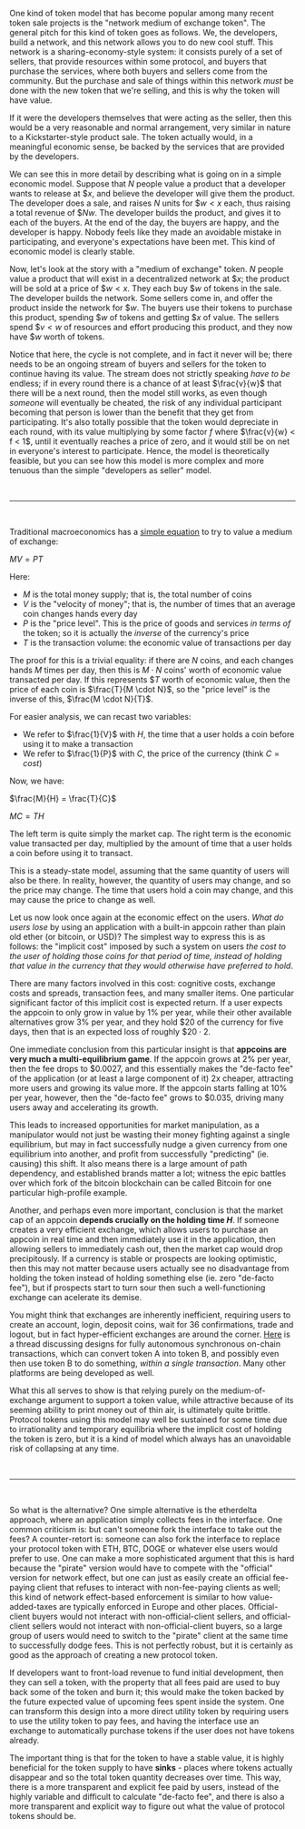 [category]: <> (General,Blockchains,Economics)
[date]: <> (2017/10/17)
[title]: <> (On Medium-of-Exchange Token Valuations)
[pandoc]: <> (--mathjax)

One kind of token model that has become popular among many recent token sale projects is the "network medium of exchange token". The general pitch for this kind of token goes as follows. We, the developers, build a network, and this network allows you to do new cool stuff. This network is a sharing-economy-style system: it consists purely of a set of sellers, that provide resources within some protocol, and buyers that purchase the services, where both buyers and sellers come from the community. But the purchase and sale of things within this network *must* be done with the new token that we're selling, and this is why the token will have value.

If it were the developers themselves that were acting as the seller, then this would be a very reasonable and normal arrangement, very similar in nature to a Kickstarter-style product sale. The token actually would, in a meaningful economic sense, be backed by the services that are provided by the developers.

We can see this in more detail by describing what is going on in a simple economic model. Suppose that $N$ people value a product that a developer wants to release at $\$x$, and believe the developer will give them the product. The developer does a sale, and raises $N$ units for $\$w < x$ each, thus raising a total revenue of $\$Nw$. The developer builds the product, and gives it to each of the buyers. At the end of the day, the buyers are happy, and the developer is happy. Nobody feels like they made an avoidable mistake in participating, and everyone's expectations have been met. This kind of economic model is clearly stable.

Now, let's look at the story with a "medium of exchange" token. $N$ people value a product that will exist in a decentralized network at $\$x$; the product will be sold at a price of $\$w < x$. They each buy $\$w$ of tokens in the sale. The developer builds the network. Some sellers come in, and offer the product inside the network for $\$w$. The buyers use their tokens to purchase this product, spending $\$w$ of tokens and getting $\$x$ of value. The sellers spend $\$v < w$ of resources and effort producing this product, and they now have $\$w$ worth of tokens.

Notice that here, the cycle is not complete, and in fact it never will be; there needs to be an ongoing stream of buyers and sellers for the token to continue having its value. The stream does not strictly speaking _have to be_ endless; if in every round there is a chance of at least $\frac{v}{w}$ that there will be a next round, then the model still works, as even though _someone_ will eventually be cheated, the risk of any individual participant becoming that person is lower than the benefit that they get from participating. It's also totally possible that the token would depreciate in each round, with its value multiplying by some factor $f$ where $\frac{v}{w} < f < 1$, until it eventually reaches a price of zero, and it would still be on net in everyone's interest to participate. Hence, the model is theoretically feasible, but you can see how this model is more complex and more tenuous than the simple "developers as seller" model.

<br>
<hr />
<br>

Traditional macroeconomics has a [simple equation](https://en.wikipedia.org/wiki/Equation_of_exchange) to try to value a medium of exchange:

$MV = PT$

Here:

* $M$ is the total money supply; that is, the total number of coins
* $V$ is the "velocity of money"; that is, the number of times that an average coin changes hands every day
* $P$ is the "price level". This is the price of goods and services _in terms of_ the token; so it is actually the _inverse_ of the currency's price
* $T$ is the transaction volume: the economic value of transactions per day

The proof for this is a trivial equality: if there are $N$ coins, and each changes hands $M$ times per day, then this is $M \cdot N$ coins' worth of economic value transacted per day. If this represents $\$T$ worth of economic value, then the price of each coin is $\frac{T}{M \cdot N}$, so the "price level" is the inverse of this, $\frac{M \cdot N}{T}$.

For easier analysis, we can recast two variables:

* We refer to $\frac{1}{V}$ with $H$, the time that a user holds a coin before using it to make a transaction
* We refer to $\frac{1}{P}$ with $C$, the price of the currency (think $C = cost$)

Now, we have:

$\frac{M}{H} = \frac{T}{C}$

$MC = TH$

The left term is quite simply the market cap. The right term is the economic value transacted per day, multiplied by the amount of time that a user holds a coin before using it to transact.

This is a steady-state model, assuming that the same quantity of users will also be there. In reality, however, the quantity of users may change, and so the price may change. The time that users hold a coin may change, and this may cause the price to change as well.

Let us now look once again at the economic effect on the users. _What do users lose_ by using an application with a built-in appcoin rather than plain old ether (or bitcoin, or USD)? The simplest way to express this is as follows: the "implicit cost" imposed by such a system on users _the cost to the user of holding those coins for that period of time, instead of holding that value in the currency that they would otherwise have preferred to hold_.

There are many factors involved in this cost: cognitive costs, exchange costs and spreads, transaction fees, and many smaller items. One particular significant factor of this implicit cost is expected return. If a user expects the appcoin to only grow in value by 1% per year, while their other available alternatives grow 3% per year, and they hold $20 of the currency for five days, then that is an expected loss of roughly $\$20 \cdot 2% \cdot 5 / 365 = \$0.0054$.

One immediate conclusion from this particular insight is that **appcoins are very much a multi-equilibrium game**. If the appcoin grows at 2% per year, then the fee drops to $0.0027, and this essentially makes the "de-facto fee" of the application (or at least a large component of it) 2x cheaper, attracting more users and growing its value more. If the appcoin starts falling at 10% per year, however, then the "de-facto fee" grows to $0.035, driving many users away and accelerating its growth.

This leads to increased opportunities for market manipulation, as a manipulator would not just be wasting their money fighting against a single equilibrium, but may in fact successfully nudge a given currency from one equilibrium into another, and profit from successfully "predicting" (ie. causing) this shift. It also means there is a large amount of path dependency, and established brands matter a lot; witness the epic battles over which fork of the bitcoin blockchain can be called Bitcoin for one particular high-profile example.

Another, and perhaps even more important, conclusion is that the market cap of an appcoin **depends crucially on the holding time $H$**. If someone creates a very efficient exchange, which allows users to purchase an appcoin in real time and then immediately use it in the application, then allowing sellers to immediately cash out, then the market cap would drop precipitously. If a currency is stable or prospects are looking optimistic, then this may not matter because users actually see no disadvantage from holding the token instead of holding something else (ie. zero "de-facto fee"), but if prospects start to turn sour then such a well-functioning exchange can acelerate its demise.

You might think that exchanges are inherently inefficient, requiring users to create an account, login, deposit coins, wait for 36 confirmations, trade and logout, but in fact hyper-efficient exchanges are around the corner. [Here](https://www.reddit.com/r/ethereum/comments/55m04x/lets_run_onchain_decentralized_exchanges_the_way/) is a thread discussing designs for fully autonomous synchronous on-chain transactions, which can convert token A into token B, and possibly even then use token B to do something, _within a single transaction_. Many other platforms are being developed as well.

What this all serves to show is that relying purely on the medium-of-exchange argument to support a token value, while attractive because of its seeming ability to print money out of thin air, is ultimately quite brittle. Protocol tokens using this model may well be sustained for some time due to irrationality and temporary equilibria where the implicit cost of holding the token is zero, but it is a kind of model which always has an unavoidable risk of collapsing at any time.

<br>
<hr />
<br>

So what is the alternative? One simple alternative is the etherdelta approach, where an application simply collects fees in the interface. One common criticism is: but can't someone fork the interface to take out the fees? A counter-retort is: someone can also fork the interface to replace your protocol token with ETH, BTC, DOGE or whatever else users would prefer to use. One can make a more sophisticated argument that this is hard because the "pirate" version would have to compete with the "official" version for network effect, but one can just as easily create an official fee-paying client that refuses to interact with non-fee-paying clients as well; this kind of network effect-based enforcement is similar to how value-added-taxes are typically enforced in Europe and other places. Official-client buyers would not interact with non-official-client sellers, and official-client sellers would not interact with non-official-client buyers, so a large group of users would need to switch to the "pirate" client at the same time to successfully dodge fees. This is not perfectly robust, but it is certainly as good as the approach of creating a new protocol token.

If developers want to front-load revenue to fund initial development, then they can sell a token, with the property that all fees paid are used to buy back some of the token and burn it; this would make the token backed by the future expected value of upcoming fees spent inside the system. One can transform this design into a more direct utility token by requiring users to use the utility token to pay fees, and having the interface use an exchange to automatically purchase tokens if the user does not have tokens already.

The important thing is that for the token to have a stable value, it is highly beneficial for the token supply to have **sinks** - places where tokens actually disappear and so the total token quantity decreases over time. This way, there is a more transparent and explicit fee paid by users, instead of the highly variable and difficult to calculate "de-facto fee", and there is also a more transparent and explicit way to figure out what the value of protocol tokens should be.
